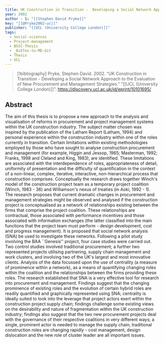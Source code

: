 ```yaml
---
title: UK Construction in Transition -  Developing a Social Network Approach to the Evaluation of New Procurement and Management Strategies
year: 2002
author - 1: "[[Stephen David Pryke]]"
key: "[[@Pryke2002-uc]]"
publisher: "[[UCL (University College London)]]"
tags:
  - Social-sciences
  - Project-management
  - BSSC-Thesis
  - _BibTex-to-MD-Git
  - Thesis
  - UCL
---
```


> [!bibliography]
> Pryke, Stephen David. 2002. “UK Construction in Transition -  Developing a Social Network Approach to the Evaluation of New Procurement and Management Strategies.” "[[UCL (University College London)]]". https://discovery.ucl.ac.uk/id/eprint/10101695/

## Abstract
The aim of this thesis is to propose a new approach to the analysis and visualisation of reforms in procurement and project management systems within the UK construction industry. The subject matter chosen was inspired by the publication of the Latham Report (Latham, 1994) and personal experience within the construction industry within one of the roles currently in transition. Certain limitations within existing methodologies employed by those who have sought to analyse construction procurement and management (for example, Higgin and Jessop, 1965; Masterman, 1992; Franks, 1998 and Cleland and King, 1983), are identified. These limitations are associated with the interdependence of roles, appropriateness of detail, uniformity of presentation and the difficulty of quantification in the context of a non-linear, complex, iterative, interactive, non-hierarchical process that construction comprises. Conceptually the research draws together Winch's model of the construction project team as a temporary project coalition (Winch, 1983 - 36) and Williamson's nexus of treaties (in Aoki, 1992 - 1). The research proposes that current dramatic changes in procurement and management strategies might be observed and analysed if the construction project is conceptualised as a network of relationships existing between the firms that comprise the project coalition. These relationships are contractual, those associated with performance incentives and those associated with information exchanges (the latter classified into the main functions that the project team must perform - design development, cost and progress management). It is proposed that social network analysis (SNA) be used to investigate these networks. Following a pilot study involving the BAA ``Genesis'' project, four case studies were carried out. Two control studies involved traditional procurement; a further two represented projects utilising partnering, supply chain management and work clusters, and involving two of the UK's largest and most innovative clients. Analysis of the data focussed upon the use of centrality (a measure of prominence within a network), as a means of quantifying changing roles within the coalition and the relationships between the firms providing these roles. The research established that SNA is a very effective tool for research into procurement and management. Findings suggest that the changing prominence of existing roles and the evolution of certain hybrid roles are readily quantified and graphically represented using SNA; centrality is ideally suited to look into the leverage that project actors exert within the construction project supply chain; findings challenge some existing views on the desirability and nature of fragmentation within the UK construction industry; findings also suggest that the two new procurement projects deal with the governance of their respective coalitions in very different ways; a single, prominent actor is needed to manage the supply chain; traditional construction roles are changing rapidly - cost management, design dislocation and the new role of cluster leader are all important issues.